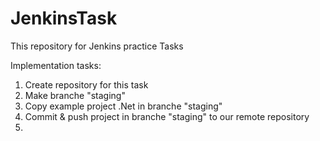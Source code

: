 # JenkinsTask
This repository for Jenkins practice Tasks

Implementation tasks:
1) Create repository for this task
2) Make branche "staging"
3) Copy example project .Net in branche "staging"
4) Commit & push project in branche "staging" to our remote repository
5) 
